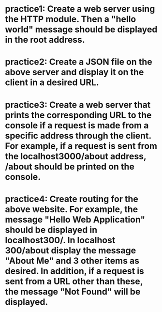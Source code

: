 practice1:
Create a web server using the HTTP module. Then a "hello world" message should be displayed in the root address.
==================================================================================================================
practice2:
Create a JSON file on the above server and display it on the client in a desired URL.
==================================================================================================================
practice3:
Create a web server that prints the corresponding URL to the console if a request is made from a specific address through the client.
For example, if a request is sent from the localhost3000/about address, /about should be printed on the console.
==================================================================================================================
practice4:
Create routing for the above website.
For example, the message "Hello Web Application" should be displayed in localhost300/. In localhost 300/about display the message "About Me" and 3 other items as desired. In addition, if a request is sent from a URL other than these, the message "Not Found" will be displayed.
=================================================================================================================